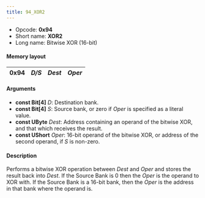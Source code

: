 ```yaml
---
title: 94_XOR2
---
```


- Opcode: **0x94**
- Short name: **XOR2**
- Long name: Bitwise XOR (16-bit)

#### Memory layout

| 0x94 | *D/S* | *Dest* | *Oper* |
|------|-------|--------|--------|

#### Arguments

- **const Bit\[4\]** *D*: Destination bank.
- **const Bit\[4\]** *S*: Source bank, or zero if *Oper* is specified as a literal value.
- **const UByte** *Dest*: Address containing an operand of the bitwise XOR, and that which receives the result.
- **const UShort** *Oper*: 16-bit operand of the bitwise XOR, or address of the second operand, if *S* is non-zero.

#### Description

Performs a bitwise XOR operation between *Dest* and *Oper* and stores the result back into *Dest*. If the Source Bank is 0 then the *Oper* is the operand to XOR with. If the Source Bank is a 16-bit bank, then the *Oper* is the address in that bank where the operand is.
